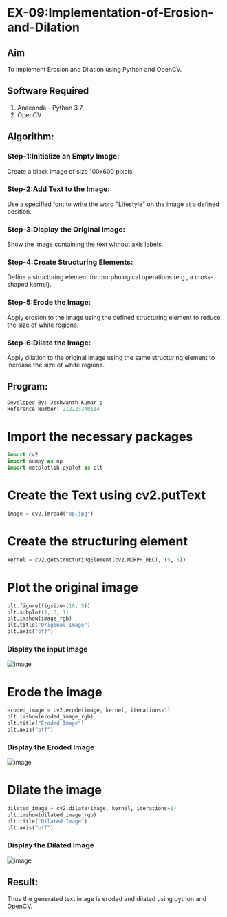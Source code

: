 # EX-09:Implementation-of-Erosion-and-Dilation
## Aim
To implement Erosion and Dilation using Python and OpenCV.
## Software Required
1. Anaconda - Python 3.7
2. OpenCV
## Algorithm:
### Step-1:Initialize an Empty Image:
Create a black image of size 100x600 pixels.
### Step-2:Add Text to the Image:

Use a specified font to write the word "Lifestyle" on the image at a defined position.
### Step-3:Display the Original Image:

Show the image containing the text without axis labels.
### Step-4:Create Structuring Elements:

Define a structuring element for morphological operations (e.g., a cross-shaped kernel).
### Step-5:Erode the Image:

Apply erosion to the image using the defined structuring element to reduce the size of white regions.
### Step-6:Dilate the Image:

Apply dilation to the original image using the same structuring element to increase the size of white regions.

 
## Program:
``` Python
Developed By: Jeshwanth Kumar p
Reference Number: 212223240114
```
# Import the necessary packages
 ```Python
import cv2
import numpy as np
import matplotlib.pyplot as plt
```
# Create the Text using cv2.putText
```python
image = cv2.imread("op.jpg")
```
# Create the structuring element
```python
kernel = cv2.getStructuringElement(cv2.MORPH_RECT, (5, 5))
```
# Plot the original image
```python
plt.figure(figsize=(10, 5))
plt.subplot(1, 3, 1)
plt.imshow(image_rgb)
plt.title("Original Image")
plt.axis("off")
```
### Display the input Image
![image](https://github.com/user-attachments/assets/ffeedde7-bfe7-4ff7-a487-e5b7a8ca4221)
# Erode the image
```python
eroded_image = cv2.erode(image, kernel, iterations=1)
plt.imshow(eroded_image_rgb)
plt.title("Eroded Image")
plt.axis("off")
```
### Display the Eroded Image
![image](https://github.com/user-attachments/assets/408647cd-be5f-4d31-88f8-d7bd545399fe)
<br>
# Dilate the image
```python
dilated_image = cv2.dilate(image, kernel, iterations=1)
plt.imshow(dilated_image_rgb)
plt.title("Dilated Image")
plt.axis("off")
```
### Display the Dilated Image
![image](https://github.com/user-attachments/assets/912f97c5-0eab-4728-9ba2-f92d9a0bcb13)
<br>
## Result:
Thus the generated text image is eroded and dilated using python and OpenCV.
